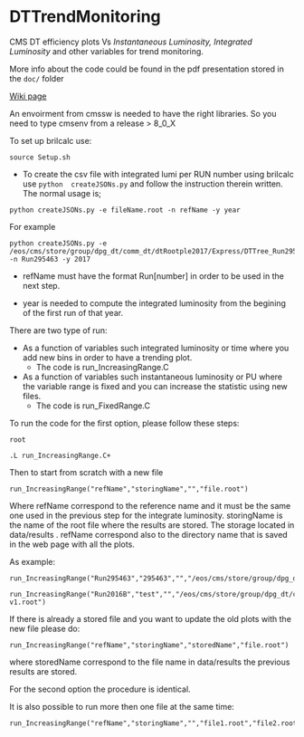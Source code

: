 # DTTrendMonitoring

CMS DT efficiency plots Vs *Instantaneous Luminosity, Integrated Luminosity* and other variables for trend monitoring.

More info about the code could be found in the pdf presentation stored in the `doc/` folder

[Wiki page](https://github.com/clacaputo/DTTrendMonitoring/wiki)


An envoirment from cmssw is needed to have the right libraries. So you need to type cmsenv from a release > 8_0_X

To set up brilcalc use:

```
source Setup.sh
```

- To create the csv file with integrated lumi per RUN number using brilcalc use ``` python  createJSONs.py ``` and follow the instruction therein written. The normal usage is;


```
python createJSONs.py -e fileName.root -n refName -y year
```

For example

```
python createJSONs.py -e /eos/cms/store/group/dpg_dt/comm_dt/dtRootple2017/Express/DTTree_Run295463.root -n Run295463 -y 2017
```

- refName must have the format Run[number] in order to be used in the next step.

- year is needed to compute the integrated luminosity from the begining of the first run of that year.

There are two type of run: 
- As a function of variables such integrated luminosity or time where you add new bins in order to have a trending plot.
  - The code is run_IncreasingRange.C
- As a function of variables such instantaneous luminosity or PU where the variable range is fixed and you can increase the statistic using new files. 
  - The code is run_FixedRange.C

To run the code for the first option, please follow these steps:

```
root 

.L run_IncreasingRange.C+

```

Then to start from scratch with a new file

```
run_IncreasingRange("refName","storingName","","file.root")

```

Where refName correspond to the reference name and it must be the same one used in the previous step for the integrate luminosity. 
storingName is the name of the root file where the results are stored.
The storage located in data/results . refName correspond also to the directory name that is saved in the web page with all the plots. 

As example:

```
run_IncreasingRange("Run295463","295463","","/eos/cms/store/group/dpg_dt/comm_dt/dtRootple2017/Express/DTTree_Run295463.root")

run_IncreasingRange("Run2016B","test","","/eos/cms/store/group/dpg_dt/comm_dt/dtRootple2016/Run2016BZMu23Sep2016-v1.root")
```

If there is already a stored file and you want to update the old plots with the new file please do:

```
run_IncreasingRange("refName","storingName","storedName","file.root")

``` 

where storedName correspond to the file name in data/results the previous results are stored.

For the second option the procedure is identical.

It is also possible to run more then one file at the same time:

```
run_IncreasingRange("refName","storingName","","file1.root","file2.root","file3.root")
```